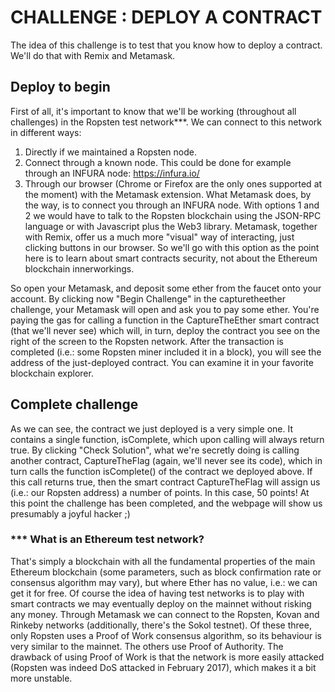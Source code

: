# CHALLENGE : DEPLOY A CONTRACT

The idea of this challenge is to test that you know how to deploy a contract. We'll do that with Remix and Metamask.

## Deploy to begin

First of all, it's important to know that we'll be working (throughout all challenges) in the Ropsten test network***. We can
connect to this network in different ways:
1. Directly if we maintained a Ropsten node.
2. Connect through a known node. This could be done for example through an INFURA node: https://infura.io/
3. Through our browser (Chrome or Firefox are the only ones supported at the moment) with the Metamask extension. What
Metamask does, by the way, is to connect you through an INFURA node.
With options 1 and 2 we would have to talk to the Ropsten blockchain using the JSON-RPC language or with Javascript plus the
Web3 library. Metamask, together with Remix, offer us a much more "visual" way of interacting, just clicking buttons in our
browser. So we'll go with this option as the point here is to learn about smart contracts security, not about the Ethereum
blockchain innerworkings.

So open your Metamask, and deposit some ether from the faucet onto your account. By clicking now "Begin Challenge" in the capturetheether challenge,
your Metamask will open and ask you to pay some ether. You're paying the gas for calling a function in the CaptureTheEther smart
contract (that we'll never see) which will, in turn, deploy the contract you see on the right of the screen to the Ropsten
network. After the transaction is completed (i.e.: some Ropsten miner included it in a block), you will see the address of the
just-deployed contract. You can examine it in your favorite blockchain explorer.

## Complete challenge

As we can see, the contract we just deployed is a very simple one. It contains a single function, isComplete, which upon calling will always return
true. By clicking "Check Solution", what we're secretly doing is calling another contract, CaptureTheFlag (again, we'll never
see its code), which in turn calls the function isComplete() of the contract we deployed above. If this call returns true,
then the smart contract CaptureTheFlag will assign us (i.e.: our Ropsten address) a number of points. In this case, 50 points!
At this point the challenge has been completed, and the webpage will show us presumably a joyful hacker ;)


### *** What is an Ethereum test network?

That's simply a blockchain with all the fundamental properties of the main Ethereum blockchain (some parameters,
such as block confirmation rate or consensus algorithm may vary), but where Ether has no value, i.e.: we can get it for free.
Of course the idea of having test networks is to play with smart contracts we may eventually deploy on the mainnet without risking
any money. Through Metamask we can connect to the Ropsten, Kovan and Rinkeby networks (additionally, there's the Sokol testnet).
Of these three, only Ropsten uses a Proof of Work consensus algorithm, so its behaviour is very similar to the mainnet.
The others use Proof of Authority. The drawback of using Proof of Work is that the network is more easily attacked (Ropsten was
indeed DoS attacked in February 2017), which makes it a bit more unstable.
